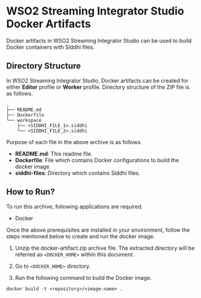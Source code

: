 # WSO2 Streaming Integrator Studio Docker Artifacts

Docker artifacts in WSO2 Streaming Integrator Studio can be used to build Docker containers with Siddhi files.

## Directory Structure

In WSO2 Streaming Integrator Studio, Docker artifacts can be created for either **Editor** profile or **Worker** profile. Directory structure of the ZIP file is as follows.

```
.
├── README.md
├── Dockerfile
└── workspace
    ├── <SIDDHI_FILE_1>.siddhi
    └── <SIDDHI_FILE_2>.siddhi
```


Purpose of each file in the above archive is as follows.

- **README.md**: This readme file.
- **Dockerfile**: File which contains Docker configurations to build the docker image.
- **siddhi-files**: Directory which contains Siddhi files.

## How to Run?

To run this archive, following applications are required.

- Docker

Once the above prerequisites are installed in your environment, follow the steps mentioned below to create and run the docker image.

1. Unzip the docker-artifact.zip archive file. The extracted directory will be referred as `<DOCKER_HOME>` within this document.

2. Go to `<DOCKER_HOME>` directory.

3. Run the following command to build the Docker image.

```
docker build -t <repository>/<image-name> .
```



